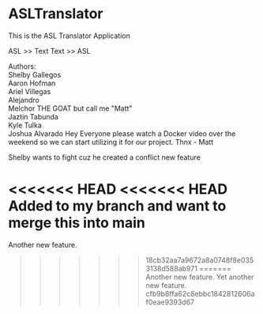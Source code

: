# ASLTranslator
This is the ASL Translator Application

ASL >> Text
Text >> ASL


Authors:\
    Shelby Gallegos\
    Aaron Hofman\
    Ariel Villegas\
	Alejandro\
    Melchor THE GOAT but call me "Matt"\
    Jaztin Tabunda\
    Kyle Tulka\
    Joshua Alvarado
Hey Everyone please watch a Docker video over the weekend so we can start utilizing it for our project. Thnx - Matt

Shelby wants to fight cuz he created a conflict
new feature

<<<<<<< HEAD
<<<<<<< HEAD
Added to my branch and want to merge this into main
=======
Another new feature.
>>>>>>> 18cb32aa7a9672a8a0748f8e0353138d588ab971
=======
Another new feature.
Yet another new feature.
>>>>>>> cfb9b8ffa62c8ebbc1842812606af0eae9393d67
